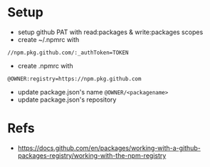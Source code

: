 # Setup
- setup github PAT with read:packages & write:packages scopes
- create ~/.npmrc with 

```
//npm.pkg.github.com/:_authToken=TOKEN
```

- create .npmrc with

```
@OWNER:registry=https://npm.pkg.github.com
```

- update package.json's name `@OWNER/<packagename>`
- update package.json's repository

# Refs
- https://docs.github.com/en/packages/working-with-a-github-packages-registry/working-with-the-npm-registry
